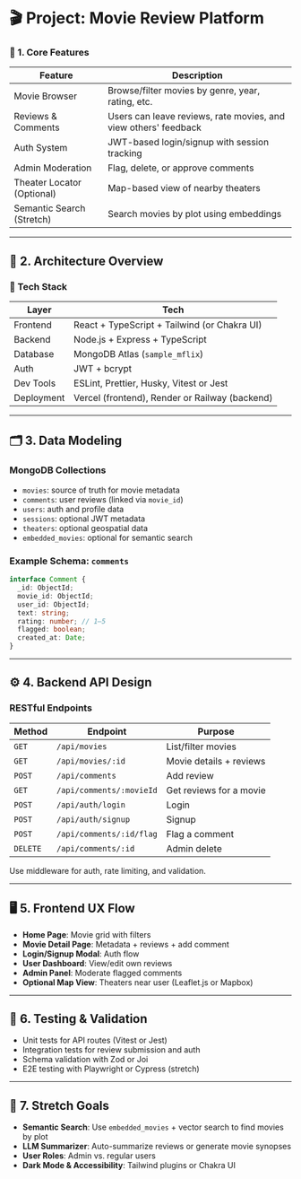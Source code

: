 # 🎬 Project: Movie Review Platform

### 🧱 1. **Core Features**

| Feature | Description |
|--------|-------------|
| Movie Browser | Browse/filter movies by genre, year, rating, etc. |
| Reviews & Comments | Users can leave reviews, rate movies, and view others' feedback |
| Auth System | JWT-based login/signup with session tracking |
| Admin Moderation | Flag, delete, or approve comments |
| Theater Locator (Optional) | Map-based view of nearby theaters |
| Semantic Search (Stretch) | Search movies by plot using embeddings |

---

## 🧠 2. **Architecture Overview**

### 🧩 Tech Stack

| Layer | Tech |
|------|------|
| Frontend | React + TypeScript + Tailwind (or Chakra UI) |
| Backend | Node.js + Express + TypeScript |
| Database | MongoDB Atlas (`sample_mflix`) |
| Auth | JWT + bcrypt |
| Dev Tools | ESLint, Prettier, Husky, Vitest or Jest |
| Deployment | Vercel (frontend), Render or Railway (backend) |

---

## 🗂️ 3. **Data Modeling**

### MongoDB Collections

- `movies`: source of truth for movie metadata  
- `comments`: user reviews (linked via `movie_id`)  
- `users`: auth and profile data  
- `sessions`: optional JWT metadata  
- `theaters`: optional geospatial data  
- `embedded_movies`: optional for semantic search

### Example Schema: `comments`

```ts
interface Comment {
  _id: ObjectId;
  movie_id: ObjectId;
  user_id: ObjectId;
  text: string;
  rating: number; // 1–5
  flagged: boolean;
  created_at: Date;
}
```

---

## ⚙️ 4. **Backend API Design**

### RESTful Endpoints

| Method | Endpoint | Purpose |
|--------|----------|---------|
| `GET` | `/api/movies` | List/filter movies |
| `GET` | `/api/movies/:id` | Movie details + reviews |
| `POST` | `/api/comments` | Add review |
| `GET` | `/api/comments/:movieId` | Get reviews for a movie |
| `POST` | `/api/auth/login` | Login |
| `POST` | `/api/auth/signup` | Signup |
| `POST` | `/api/comments/:id/flag` | Flag a comment |
| `DELETE` | `/api/comments/:id` | Admin delete |

Use middleware for auth, rate limiting, and validation.

---

## 🖥️ 5. **Frontend UX Flow**

- **Home Page**: Movie grid with filters  
- **Movie Detail Page**: Metadata + reviews + add comment  
- **Login/Signup Modal**: Auth flow  
- **User Dashboard**: View/edit own reviews  
- **Admin Panel**: Moderate flagged comments  
- **Optional Map View**: Theaters near user (Leaflet.js or Mapbox)

---

## 🧪 6. **Testing & Validation**

- Unit tests for API routes (Vitest or Jest)  
- Integration tests for review submission and auth  
- Schema validation with Zod or Joi  
- E2E testing with Playwright or Cypress (stretch)

---

## 🚀 7. **Stretch Goals**

- **Semantic Search**: Use `embedded_movies` + vector search to find movies by plot  
- **LLM Summarizer**: Auto-summarize reviews or generate movie synopses  
- **User Roles**: Admin vs. regular users  
- **Dark Mode & Accessibility**: Tailwind plugins or Chakra UI

